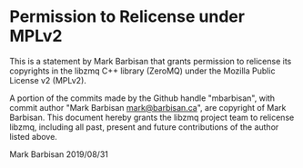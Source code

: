 # Permission to Relicense under MPLv2

This is a statement by Mark Barbisan
that grants permission to relicense its copyrights in the libzmq C++
library (ZeroMQ) under the Mozilla Public License v2 (MPLv2).

A portion of the commits made by the Github handle "mbarbisan", with
commit author "Mark Barbisan <mark@barbisan.ca>", are copyright of Mark Barbisan.
This document hereby grants the libzmq project team to relicense libzmq,
including all past, present and future contributions of the author listed above.

Mark Barbisan
2019/08/31


